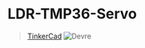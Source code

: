 # LDR-TMP36-Servo
> [TinkerCad](https://www.tinkercad.com/things/4N2fRARqtm9)
![Devre]([url=https://www.hizliresim.com/trzrpum][img]https://i.hizliresim.com/trzrpum.png[/img][/url])
